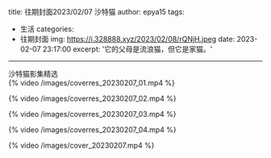 title: 往期封面2023/02/07 沙特猫
author: epya15
tags:
  - 生活
categories:
  - 往期封面
img: https://i.328888.xyz/2023/02/08/rQNjH.jpeg
date: 2023-02-07 23:17:00
excerpt: '它的父母是流浪猫，但它是家猫。'
---
沙特猫影集精选  
{% video /images/coverres_20230207_01.mp4 %}  
  
{% video /images/coverres_20230207_02.mp4 %}  
  
{% video /images/coverres_20230207_03.mp4 %}  
  
{% video /images/coverres_20230207_04.mp4 %}  
  
{% video /images/cover_20230207.mp4 %}  